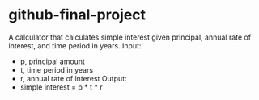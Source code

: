 # github-final-project
A calculator that calculates simple interest given principal, annual rate of interest, and time period in years.
Input:
  - p, principal amount
  - t, time period in years
  - r, annual rate of interest
Output:
  - simple interest = p * t * r
